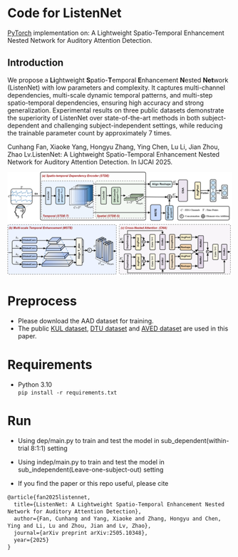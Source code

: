 # Code for ListenNet
[PyTorch](https://pytorch.org/) implementation on: A Lightweight Spatio-Temporal Enhancement Nested Network for Auditory Attention Detection.

## Introduction
We propose a **Li**ghtweight **S**patio-**T**emporal  **E**nhancement **N**ested **Net**work (ListenNet) with low parameters and complexity. It captures multi-channel dependencies, multi-scale dynamic temporal patterns, and multi-step spatio-temporal dependencies, ensuring high accuracy and strong generalization. Experimental results on three public datasets demonstrate the superiority of ListenNet over state-of-the-art methods in both subject-dependent and challenging subject-independent settings, while reducing the trainable parameter count by approximately 7 times.

Cunhang Fan, Xiaoke Yang, Hongyu Zhang, Ying Chen, Lu Li, Jian Zhou, Zhao Lv.ListenNet: A Lightweight Spatio-Temporal Enhancement Nested Network for Auditory Attention Detection. In IJCAI 2025.

<p align="center">
<img src="https://github.com/fchest/ListenNet/blob/main/OVERVIEW.png">
</p>

# Preprocess
* Please download the AAD dataset for training.
* The public [KUL dataset](https://zenodo.org/records/4004271), [DTU dataset](https://zenodo.org/record/1199011#.Yx6eHKRBxPa) and [AVED dataset](https://iiphci.ahu.edu.cn/toAuditoryAttention) are used in this paper.

# Requirements
+ Python 3.10 \
`pip install -r requirements.txt`

# Run
* Using dep/main.py to train and test the model in sub_dependent(within-trial 8:1:1) setting
* Using indep/main.py to train and test the model in sub_independent(Leave-one-subject-out) setting

* If you find the paper or this repo useful, please cite
```
@article{fan2025listennet,
  title={ListenNet: A Lightweight Spatio-Temporal Enhancement Nested Network for Auditory Attention Detection},
  author={Fan, Cunhang and Yang, Xiaoke and Zhang, Hongyu and Chen, Ying and Li, Lu and Zhou, Jian and Lv, Zhao},
  journal={arXiv preprint arXiv:2505.10348},
  year={2025}
}
```
